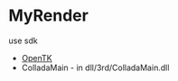 # MyRender

use sdk

* [OpenTK](https://github.com/opentk/opentk)
* ColladaMain - in dll/3rd/ColladaMain.dll
